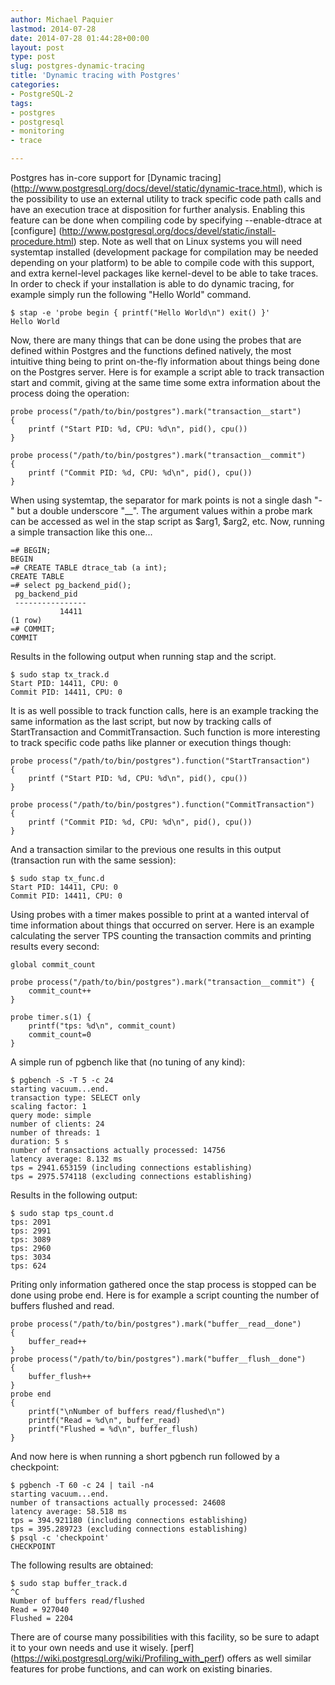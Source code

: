 ```yaml
---
author: Michael Paquier
lastmod: 2014-07-28
date: 2014-07-28 01:44:28+00:00
layout: post
type: post
slug: postgres-dynamic-tracing
title: 'Dynamic tracing with Postgres'
categories:
- PostgreSQL-2
tags:
- postgres
- postgresql
- monitoring
- trace

---
```

Postgres has in-core support for [Dynamic tracing]
(http://www.postgresql.org/docs/devel/static/dynamic-trace.html), which
is the possibility to use an external utility to track specific code path
calls and have an execution trace at disposition for further analysis.
Enabling this feature can be done when compiling code by specifying
--enable-dtrace at [configure]
(http://www.postgresql.org/docs/devel/static/install-procedure.html) step.
Note as well that on Linux systems you will need systemtap installed
(development package for compilation may be needed depending on your
platform) to be able to compile code with this support, and extra
kernel-level packages like kernel-devel to be able to take traces. In
order to check if your installation is able to do dynamic tracing, for
example simply run the following "Hello World" command.

    $ stap -e 'probe begin { printf("Hello World\n") exit() }'
    Hello World

Now, there are many things that can be done using the probes that are
defined within Postgres and the functions defined natively, the most
intuitive thing being to print on-the-fly information about things being
done on the Postgres server. Here is for example a script able to track
transaction start and commit, giving  at the same time some extra information
about the process doing the operation:

    probe process("/path/to/bin/postgres").mark("transaction__start")
    {
        printf ("Start PID: %d, CPU: %d\n", pid(), cpu())
    }

    probe process("/path/to/bin/postgres").mark("transaction__commit")
    {
        printf ("Commit PID: %d, CPU: %d\n", pid(), cpu())
    }

When using systemtap, the separator for mark points is not a single dash "-"
but a double underscore "\_\_". The argument values within a probe mark can be
accessed as wel in the stap script as $arg1, $arg2, etc. Now, running a simple
transaction like this one...

    =# BEGIN;
    BEGIN
    =# CREATE TABLE dtrace_tab (a int);
    CREATE TABLE
    =# select pg_backend_pid();
     pg_backend_pid
     ----------------
               14411
    (1 row)
    =# COMMIT;
    COMMIT

Results in the following output when running stap and the script.

    $ sudo stap tx_track.d
    Start PID: 14411, CPU: 0
    Commit PID: 14411, CPU: 0

It is as well possible to track function calls, here is an example tracking
the same information as the last script, but now by tracking calls of
StartTransaction and CommitTransaction. Such function is more interesting to
track specific code paths like planner or execution things though:

    probe process("/path/to/bin/postgres").function("StartTransaction")
    {
        printf ("Start PID: %d, CPU: %d\n", pid(), cpu())
    }

    probe process("/path/to/bin/postgres").function("CommitTransaction")
    {
        printf ("Commit PID: %d, CPU: %d\n", pid(), cpu())
    }

And a transaction similar to the previous one results in this output
(transaction run with the same session):

    $ sudo stap tx_func.d
    Start PID: 14411, CPU: 0
    Commit PID: 14411, CPU: 0

Using probes with a timer makes possible to print at a wanted interval of
time information about things that occurred on server. Here is an example
calculating the server TPS counting the transaction commits and printing
results every second:

    global commit_count

    probe process("/path/to/bin/postgres").mark("transaction__commit") {
        commit_count++
    }

    probe timer.s(1) {
        printf("tps: %d\n", commit_count)
        commit_count=0
    }

A simple run of pgbench like that (no tuning of any kind):

    $ pgbench -S -T 5 -c 24
    starting vacuum...end.
    transaction type: SELECT only
    scaling factor: 1
    query mode: simple
    number of clients: 24
    number of threads: 1
    duration: 5 s
    number of transactions actually processed: 14756
    latency average: 8.132 ms
    tps = 2941.653159 (including connections establishing)
    tps = 2975.574118 (excluding connections establishing)

Results in the following output:

    $ sudo stap tps_count.d
    tps: 2091
    tps: 2991
    tps: 3089
    tps: 2960
    tps: 3034
    tps: 624

Priting only information gathered once the stap process is stopped
can be done using probe end. Here is for example a script counting
the number of buffers flushed and read.

    probe process("/path/to/bin/postgres").mark("buffer__read__done")
    {
        buffer_read++
    }
    probe process("/path/to/bin/postgres").mark("buffer__flush__done")
    {
        buffer_flush++
    }
    probe end
    {
        printf("\nNumber of buffers read/flushed\n")
        printf("Read = %d\n", buffer_read)
        printf("Flushed = %d\n", buffer_flush)
    }

And now here is when running a short pgbench run followed by a checkpoint:

    $ pgbench -T 60 -c 24 | tail -n4
    starting vacuum...end.
    number of transactions actually processed: 24608
    latency average: 58.518 ms
    tps = 394.921180 (including connections establishing)
    tps = 395.289723 (excluding connections establishing)
    $ psql -c 'checkpoint'
    CHECKPOINT

The following results are obtained:

    $ sudo stap buffer_track.d
    ^C
    Number of buffers read/flushed
    Read = 927040
    Flushed = 2204

There are of course many possibilities with this facility, so be sure to
adapt it to your own needs and use it wisely. [perf]
(https://wiki.postgresql.org/wiki/Profiling_with_perf) offers as well
similar features for probe functions, and can work on existing binaries.
